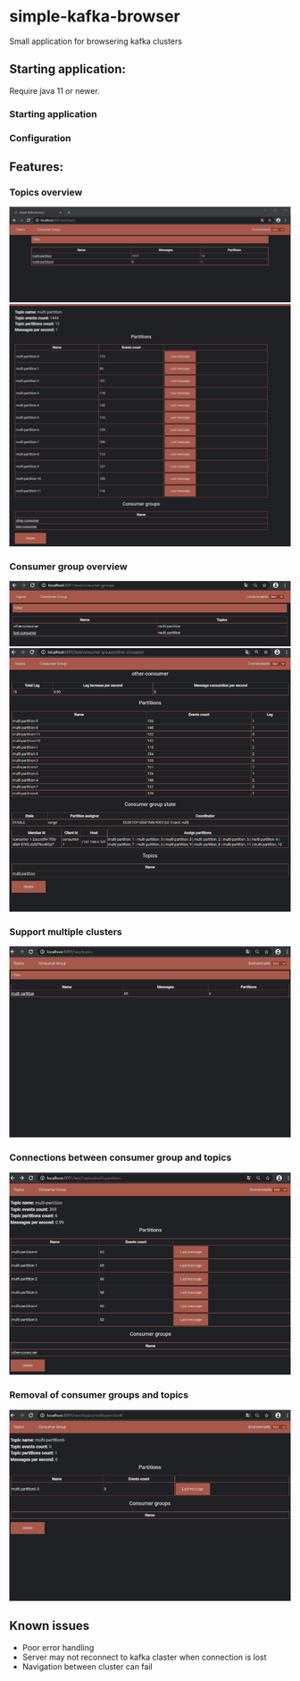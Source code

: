 # simple-kafka-browser
Small application for browsering kafka clusters


## Starting application:
Require java 11 or newer.

### Starting application
### Configuration

## Features:
### Topics overview
![](readme-files/topic-list.PNG)
![](readme-files/topic-overview.gif)
### Consumer group overview
![](readme-files/consumer-group-list.PNG)
![](readme-files/consumer-group-overview.gif)
### Support multiple clusters
![](readme-files/multi-cluster.gif)
### Connections between consumer group and topics
![](readme-files/topic-consuer-connection.gif)
### Removal of consumer groups and topics
![](readme-files/delete-topic.gif)

## Known issues
- Poor error handling
- Server may not reconnect to kafka claster when connection is lost
- Navigation between cluster can fail

